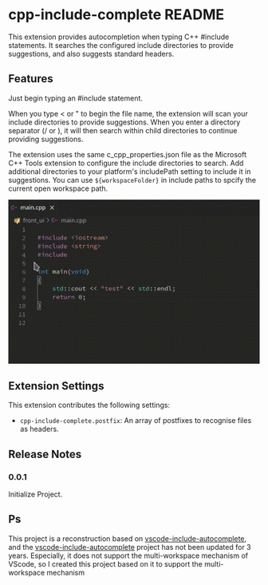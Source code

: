 # cpp-include-complete README

This extension provides autocompletion when typing C++ #include statements. It searches the configured include directories to provide suggestions, and also suggests standard headers.

## Features

Just begin typing an #include statement.

When you type < or " to begin the file name, the extension will scan your include directories to provide suggestions. When you enter a directory separator (/ or \), it will then search within child directories to continue providing suggestions.

The extension uses the same c_cpp_properties.json file as the Microsoft C++ Tools extension to configure the include directories to search. Add additional directories to your platform's includePath setting to include it in suggestions. You can use `${workspaceFolder}` in include paths to spcify the current open workspace path.

![example](https://raw.githubusercontent.com/zishu-zy/cpp-include-complete/master/images/example_0.gif)

## Extension Settings

This extension contributes the following settings:

* `cpp-include-complete.postfix`:  An array of postfixes to recognise files as headers.

## Release Notes

### 0.0.1

Initialize Project.

## Ps

This project is a reconstruction based on [vscode-include-autocomplete](https://github.com/ajshort/vscode-include-autocomplete), and the [vscode-include-autocomplete](https://github.com/ajshort/vscode-include-autocomplete) project has not been updated for 3 years. Especially, it does not support the multi-workspace mechanism of VScode, so I created this project based on it to support the multi-workspace mechanism
